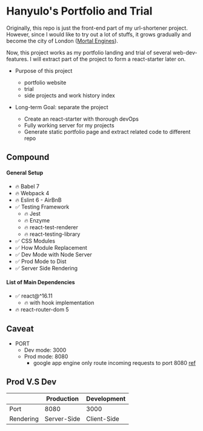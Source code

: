 # Hanyulo's Portfolio and Trial

Originally, this repo is just the front-end part of my url-shortener project. However, since I would like to try out a lot of stuffs, it grows gradually and become the city of London ([Mortal Engines](https://en.wikipedia.org/wiki/Mortal_Engines_(film)#Plot)).

Now, this project works as my portfolio landing and trial of several web-dev-features. I will extract part of the project to form a react-starter later on.

* Purpose of this project
    * portfolio website
    * trial
    * side projects and work history index

* Long-term Goal: separate the project
    * Create an react-starter with thorough devOps
    * Fully working server for my projects
    * Generate static portfolio page and extract related code to different repo

## Compound

#### General Setup
* :fire: Babel 7
* :fire: Webpack 4
* :fire: Eslint 6 - AirBnB
* :white_check_mark: Testing Framework
    * :fire: Jest
    * :fire: Enzyme
    * :fire: react-test-renderer
    * :fire: react-testing-library
* :white_check_mark: CSS Modules
* :white_check_mark: How Module Replacement
* :white_check_mark: Dev Mode with Node Server
* :white_check_mark: Prod Mode to Dist
* :white_check_mark: Server Side Rendering

#### List of Main Dependencies
* :white_check_mark: react@^16.11
    * :fire: with hook implementation
* :fire: react-router-dom 5



## Caveat
* PORT
    * Dev mode: 3000
    * Prod mode: 8080
        * google app engine only route incoming requests to port 8080 [ref](https://cloud.google.com/appengine/docs/flexible/custom-runtimes/build#listening_to_port_8080)

## Prod V.S Dev
|  | Production | Development |
| --- | --- | --- |
| Port | 8080 | 3000 |
| Rendering | Server-Side | Client-Side |
